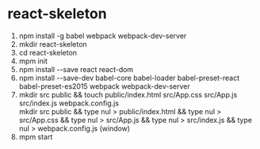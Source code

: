 # react-skeleton

1. npm install -g babel webpack webpack-dev-server
2. mkdir react-skeleton
3. cd react-skeleton
4. mpm init
5. npm install --save react react-dom
6. npm install --save-dev babel-core babel-loader babel-preset-react babel-preset-es2015 webpack webpack-dev-server
7. mkdir src public && touch public/index.html src/App.css src/App.js src/index.js webpack.config.js </br>
   mkdir src public && type nul > public/index.html  && type nul > src/App.css  && type nul > src/App.js  && type nul > src/index.js  &&        type nul > webpack.config.js (window)
8. mpm start

